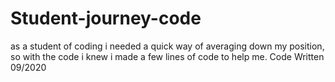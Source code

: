 # Student-journey-code
as a student of coding i needed a quick way of averaging down my position, so with the code i knew i made a few lines of code to help me.
Code Written 09/2020
